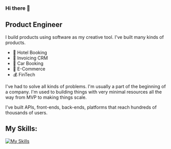 ### Hi there 👋

## Product Engineer 

I build products using software as my creative tool. I've built many kinds of products.

- 🏨 Hotel Booking 
- 🧾 Invoicing CRM
- 🚗 Car Booking
- 🛒 E-Commerce
- 💰 FinTech

I've had to solve all kinds of problems. I'm usually a part of the beginning of a company. I'm used to building things with very minimal resources all the way from MVP to making things scale.

I've built APIs, front-ends, back-ends, platforms that reach hundreds of thousands of users.

## My Skills:

[![My Skills](https://skillicons.dev/icons?i=js,html,css,rails,ruby,elixir,react,astro,postgres)](https://skillicons.dev)

<!--
**zacksiri/zacksiri** is a ✨ _special_ ✨ repository because its `README.md` (this file) appears on your GitHub profile.

Here are some ideas to get you started:

- 🔭 I’m currently working on ...
- 🌱 I’m currently learning ...
- 👯 I’m looking to collaborate on ...
- 🤔 I’m looking for help with ...
- 💬 Ask me about ...
- 📫 How to reach me: ...
- 😄 Pronouns: ...
- ⚡ Fun fact: ...
-->

